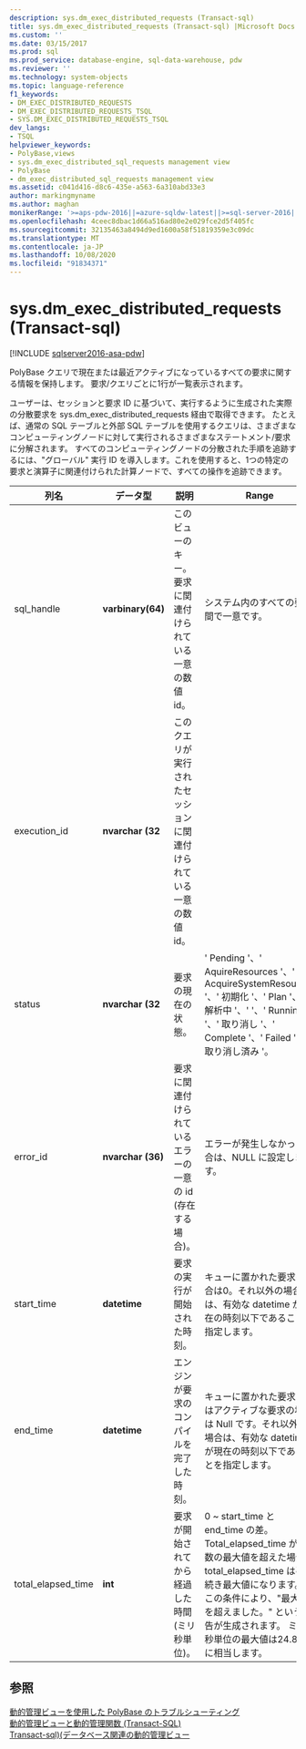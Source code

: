 ```yaml
---
description: sys.dm_exec_distributed_requests (Transact-sql)
title: sys.dm_exec_distributed_requests (Transact-sql) |Microsoft Docs
ms.custom: ''
ms.date: 03/15/2017
ms.prod: sql
ms.prod_service: database-engine, sql-data-warehouse, pdw
ms.reviewer: ''
ms.technology: system-objects
ms.topic: language-reference
f1_keywords:
- DM_EXEC_DISTRIBUTED_REQUESTS
- DM_EXEC_DISTRIBUTED_REQUESTS_TSQL
- SYS.DM_EXEC_DISTRIBUTED_REQUESTS_TSQL
dev_langs:
- TSQL
helpviewer_keywords:
- PolyBase,views
- sys.dm_exec_distributed_sql_requests management view
- PolyBase
- dm_exec_distributed_sql_requests management view
ms.assetid: c041d416-d8c6-435e-a563-6a310abd33e3
author: markingmyname
ms.author: maghan
monikerRange: '>=aps-pdw-2016||=azure-sqldw-latest||>=sql-server-2016||=sqlallproducts-allversions||>=sql-server-linux-2017||=azuresqldb-mi-current'
ms.openlocfilehash: 4ceec8dbac1d66a516ad80e2e029fce2d5f405fc
ms.sourcegitcommit: 32135463a8494d9ed1600a58f51819359e3c09dc
ms.translationtype: MT
ms.contentlocale: ja-JP
ms.lasthandoff: 10/08/2020
ms.locfileid: "91834371"
---
```

# <a name="sysdm_exec_distributed_requests-transact-sql"></a>sys.dm_exec_distributed_requests (Transact-sql)
[!INCLUDE [sqlserver2016-asa-pdw](../../includes/applies-to-version/sqlserver2016-asa-pdw.md)]

  PolyBase クエリで現在または最近アクティブになっているすべての要求に関する情報を保持します。 要求/クエリごとに1行が一覧表示されます。  
  
 ユーザーは、セッションと要求 ID に基づいて、実行するように生成された実際の分散要求を sys.dm_exec_distributed_requests 経由で取得できます。 たとえば、通常の SQL テーブルと外部 SQL テーブルを使用するクエリは、さまざまなコンピューティングノードに対して実行されるさまざまなステートメント/要求に分解されます。 すべてのコンピューティングノードの分散された手順を追跡するには、"グローバル" 実行 ID を導入します。これを使用すると、1つの特定の要求と演算子に関連付けられた計算ノードで、すべての操作を追跡できます。  
  
|列名|データ型|説明|Range|  
|-----------------|---------------|-----------------|-----------|  
|sql_handle|**varbinary(64)**|このビューのキー。 要求に関連付けられている一意の数値 id。|システム内のすべての要求間で一意です。|  
|execution_id|**nvarchar (32**|このクエリが実行されたセッションに関連付けられている一意の数値 id。||  
|status|**nvarchar (32**|要求の現在の状態。|' Pending '、' AquireResources '、' AcquireSystemResources '、' 初期化 '、' Plan '、' 解析中 '、' '、' Running '、' 取り消し '、' Complete '、' Failed '、' 取り消し済み '。|  
|error_id|**nvarchar (36)**|要求に関連付けられているエラーの一意の id (存在する場合)。|エラーが発生しなかった場合は、NULL に設定します。|  
|start_time|**datetime**|要求の実行が開始された時刻。|キューに置かれた要求の場合は0。それ以外の場合は、有効な datetime が現在の時刻以下であることを指定します。|  
|end_time|**datetime**|エンジンが要求のコンパイルを完了した時刻。|キューに置かれた要求またはアクティブな要求の場合は Null です。それ以外の場合は、有効な datetime が現在の時刻以下であることを指定します。|  
|total_elapsed_time|**int**|要求が開始されてから経過した時間 (ミリ秒単位)。|0 ~ start_time と end_time の差。Total_elapsed_time が整数の最大値を超えた場合、total_elapsed_time は引き続き最大値になります。 この条件により、"最大値を超えました。" という警告が生成されます。 ミリ秒単位の最大値は24.8 日に相当します。|  
  
## <a name="see-also"></a>参照  
 [動的管理ビューを使用した PolyBase のトラブルシューティング](/previous-versions/sql/sql-server-2016/mt146389(v=sql.130))   
 [動的管理ビューと動的管理関数 &#40;Transact-SQL&#41;](~/relational-databases/system-dynamic-management-views/system-dynamic-management-views.md)   
 [Transact-sql&#41;&#40;データベース関連の動的管理ビュー ](../../relational-databases/system-dynamic-management-views/database-related-dynamic-management-views-transact-sql.md)  
  
